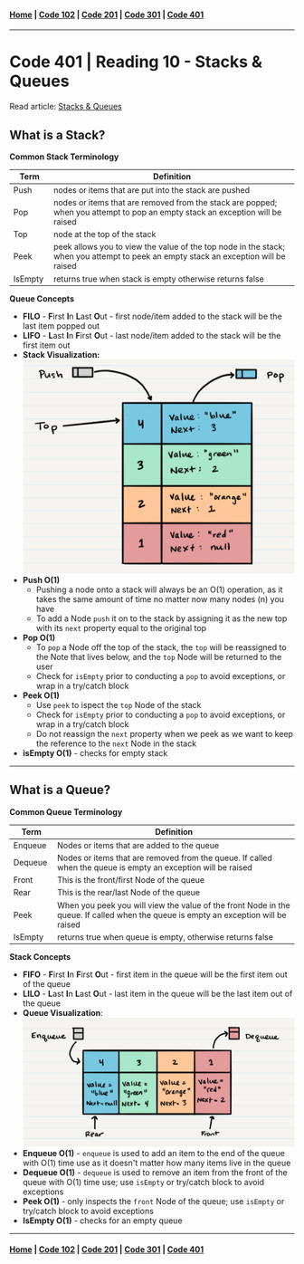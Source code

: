 #### [Home](../README.md) | [Code 102](../102main.md) | [Code 201](../201main.md) | [Code 301](../301main.md) | [Code 401](../401main.md)

---

# Code 401 | Reading 10 - Stacks & Queues

Read article: [Stacks & Queues](https://codefellows.github.io/common_curriculum/data_structures_and_algorithms/Code_401/class-10/resources/stacks_and_queues.html)

## **What is a Stack?**

**Common Stack Terminology**

| Term     | Definition                                                                                                                          |
| -------- | ----------------------------------------------------------------------------------------------------------------------------------- |
| Push     | nodes or items that are put into the stack are pushed                                                                               |
| Pop      | nodes or items that are removed from the stack are popped; when you attempt to pop an empty stack an exception will be raised       |
| Top      | node at the top of the stack                                                                                                        |
| Peek     | peek allows you to view the value of the top node in the stack; when you attempt to peek an empty stack an exception will be raised |
| IsEmpty  | returns true when stack is empty otherwise returns false                                                                            |

**Queue Concepts**

-   **FILO** - **F**irst **I**n **L**ast **O**ut - first node/item added to the stack will be the last item popped out
-   **LIFO** - **L**ast **I**n **F**irst **O**ut - last node/item added to the stack will be the first item out
-   **Stack Visualization:**\
    ![stack](stack.PNG)
-   **Push O(1)**
    -   Pushing a node onto a stack will always be an O(1) operation, as it takes the same amount of time no matter now many nodes (n) you have
    -   To add a Node `push` it on to the stack by assigning it as the new top with its `next` property equal to the original top
-   **Pop O(1)**
    -   To `pop` a Node off the top of the stack, the `top` will be reassigned to the Note that lives below, and the `top` Node will be returned to the user
    -   Check for `isEmpty` prior to conducting a `pop` to avoid exceptions, or wrap in a try/catch block
-   **Peek O(1)**
    -   Use `peek` to ispect the `top` Node of the stack
    -   Check for `isEmpty` prior to conducting a `pop` to avoid exceptions, or wrap in a try/catch block
    -   Do not reassign the `next` property when we peek as we want to keep the reference to the `next` Node in the stack
-   **isEmpty O(1)** - checks for empty stack

---

## **What is a Queue?**

**Common Queue Terminology**

| Term     | Definition                                                                                                                          |
| -------- | ----------------------------------------------------------------------------------------------------------------------------------- |
| Enqueue  | Nodes or items that are added to the queue                                                                                          |
| Dequeue  | Nodes or items that are removed from the queue. If called when the queue is empty an exception will be raised                       |
| Front    | This is the front/first Node of the queue                                                                                           |
| Rear     | This is the rear/last Node of the queue                                                                                             |
| Peek     | When you peek you will view the value of the front Node in the queue. If called when the queue is empty an exception will be raised |
| IsEmpty  | returns true when queue is empty, otherwise returns false                                                                           |

**Stack Concepts**

-   **FIFO** - **F**irst **I**n **F**irst **O**ut - first item in the queue will be the first item out of the queue
-   **LILO** - **L**ast **I**n **L**ast **O**ut - last item in the queue will be the last item out of the queue
-   **Queue Visualization**:\
    ![queue](queue.PNG)
-   **Enqueue O(1)** - `enqueue` is used to add an item to the end of the queue with O(1) time use as it doesn't matter how many items live in the queue
-   **Dequeue O(1)** - `dequeue` is used to remove an item from the front of the queue with O(1) time use; use `isEmpty` or try/catch block to avoid exceptions
-   **Peek O(1)** - only inspects the `front` Node of the queue; use `isEmpty` or try/catch block to avoid exceptions
-   **IsEmpty O(1)** - checks for an empty queue

---

#### [Home](../README.md) | [Code 102](../102main.md) | [Code 201](../201main.md) | [Code 301](../301main.md) | [Code 401](../401main.md)
